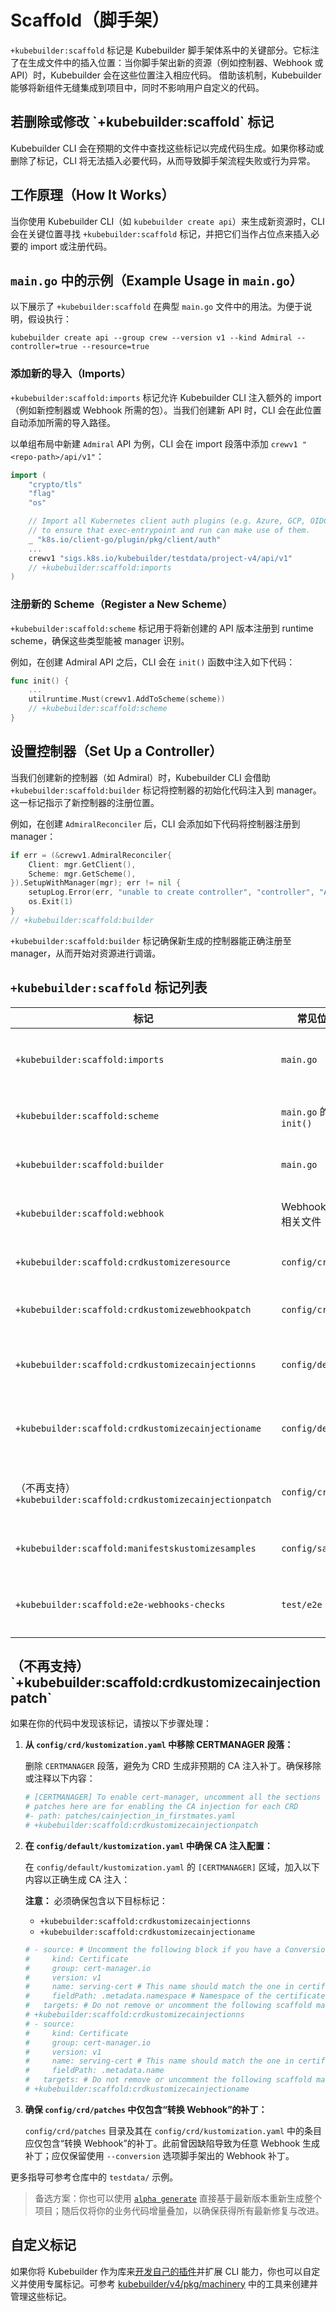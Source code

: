 # Scaffold（脚手架）

`+kubebuilder:scaffold` 标记是 Kubebuilder 脚手架体系中的关键部分。它标注了在生成文件中的插入位置：当你脚手架出新的资源（例如控制器、Webhook 或 API）时，Kubebuilder 会在这些位置注入相应代码。
借助该机制，Kubebuilder 能够将新组件无缝集成到项目中，同时不影响用户自定义的代码。

<aside class="note warning">
<H1>若删除或修改 `+kubebuilder:scaffold` 标记</H1>

Kubebuilder CLI 会在预期的文件中查找这些标记以完成代码生成。如果你移动或删除了标记，CLI 将无法插入必要代码，从而导致脚手架流程失败或行为异常。

</aside>

## 工作原理（How It Works）

当你使用 Kubebuilder CLI（如 `kubebuilder create api`）来生成新资源时，CLI 会在关键位置寻找 `+kubebuilder:scaffold` 标记，并把它们当作占位点来插入必要的 import 或注册代码。

## `main.go` 中的示例（Example Usage in `main.go`）

以下展示了 `+kubebuilder:scaffold` 在典型 `main.go` 文件中的用法。为便于说明，假设执行：

```shell
kubebuilder create api --group crew --version v1 --kind Admiral --controller=true --resource=true
```

### 添加新的导入（Imports）

`+kubebuilder:scaffold:imports` 标记允许 Kubebuilder CLI 注入额外的 import（例如新控制器或 Webhook 所需的包）。当我们创建新 API 时，CLI 会在此位置自动添加所需的导入路径。

以单组布局中新建 `Admiral` API 为例，CLI 会在 import 段落中添加 `crewv1 "<repo-path>/api/v1"`：

```go
import (
    "crypto/tls"
    "flag"
    "os"

    // Import all Kubernetes client auth plugins (e.g. Azure, GCP, OIDC, etc.)
    // to ensure that exec-entrypoint and run can make use of them.
    _ "k8s.io/client-go/plugin/pkg/client/auth"
    ...
    crewv1 "sigs.k8s.io/kubebuilder/testdata/project-v4/api/v1"
    // +kubebuilder:scaffold:imports
)
```

### 注册新的 Scheme（Register a New Scheme）

`+kubebuilder:scaffold:scheme` 标记用于将新创建的 API 版本注册到 runtime scheme，确保这些类型能被 manager 识别。

例如，在创建 Admiral API 之后，CLI 会在 `init()` 函数中注入如下代码：


```go
func init() {
    ...
    utilruntime.Must(crewv1.AddToScheme(scheme))
    // +kubebuilder:scaffold:scheme
}
```

## 设置控制器（Set Up a Controller）

当我们创建新的控制器（如 Admiral）时，Kubebuilder CLI 会借助 `+kubebuilder:scaffold:builder` 标记将控制器的初始化代码注入到 manager。这一标记指示了新控制器的注册位置。

例如，在创建 `AdmiralReconciler` 后，CLI 会添加如下代码将控制器注册到 manager：

```go
if err = (&crewv1.AdmiralReconciler{
    Client: mgr.GetClient(),
    Scheme: mgr.GetScheme(),
}).SetupWithManager(mgr); err != nil {
    setupLog.Error(err, "unable to create controller", "controller", "Admiral")
    os.Exit(1)
}
// +kubebuilder:scaffold:builder
```

`+kubebuilder:scaffold:builder` 标记确保新生成的控制器能正确注册至 manager，从而开始对资源进行调谐。

## `+kubebuilder:scaffold` 标记列表

| 标记                                      | 常见位置                      | 作用                                                                 |
|-------------------------------------------|-------------------------------|----------------------------------------------------------------------|
| `+kubebuilder:scaffold:imports`           | `main.go`                     | 指示在此处为新控制器/Webhook/API 注入 import。                         |
| `+kubebuilder:scaffold:scheme`            | `main.go` 的 `init()`         | 向 runtime scheme 注册 API 版本。                                      |
| `+kubebuilder:scaffold:builder`           | `main.go`                     | 指示在此处向 manager 注册新控制器。                                    |
| `+kubebuilder:scaffold:webhook`           | Webhook 测试相关文件           | 指示在此处添加 Webhook 的初始化函数。                                   |
| `+kubebuilder:scaffold:crdkustomizeresource`| `config/crd`                 | 指示在此处添加 CRD 自定义资源补丁。                                     |
| `+kubebuilder:scaffold:crdkustomizewebhookpatch` | `config/crd`              | 指示在此处添加 CRD Webhook 补丁。                                       |
| `+kubebuilder:scaffold:crdkustomizecainjectionns`| `config/default`          | 指示在此处添加转换 Webhook 的 CA 注入补丁（命名空间）。                   |
| `+kubebuilder:scaffold:crdkustomizecainjectioname`| `config/default`         | 指示在此处添加转换 Webhook 的 CA 注入补丁（名称）。                       |
| （不再支持）`+kubebuilder:scaffold:crdkustomizecainjectionpatch` | `config/crd` | 旧的 Webhook CA 注入补丁位置；现已由上面两个标记替代。                   |
| `+kubebuilder:scaffold:manifestskustomizesamples` | `config/samples`          | 指示在此处注入 Kustomize 示例清单。                                     |
| `+kubebuilder:scaffold:e2e-webhooks-checks` | `test/e2e`                  | 基于已生成的 Webhook 类型添加相应的 e2e 校验。                           |

<aside class="note warning">
<h1>（不再支持）`+kubebuilder:scaffold:crdkustomizecainjectionpatch`</h1>

如果在你的代码中发现该标记，请按以下步骤处理：

1. **从 `config/crd/kustomization.yaml` 中移除 CERTMANAGER 段落：**

   删除 `CERTMANAGER` 段落，避免为 CRD 生成非预期的 CA 注入补丁。确保移除或注释以下内容：

   ```yaml
   # [CERTMANAGER] To enable cert-manager, uncomment all the sections with [CERTMANAGER] prefix.
   # patches here are for enabling the CA injection for each CRD
   #- path: patches/cainjection_in_firstmates.yaml
   # +kubebuilder:scaffold:crdkustomizecainjectionpatch
   ```

2. **在 `config/default/kustomization.yaml` 中确保 CA 注入配置：**

   在 `config/default/kustomization.yaml` 的 `[CERTMANAGER]` 区域，加入以下内容以正确生成 CA 注入：

   **注意：** 必须确保包含以下目标标记：
   - `+kubebuilder:scaffold:crdkustomizecainjectionns`
   - `+kubebuilder:scaffold:crdkustomizecainjectioname`

   ```yaml
   # - source: # Uncomment the following block if you have a ConversionWebhook (--conversion)
   #     kind: Certificate
   #     group: cert-manager.io
   #     version: v1
   #     name: serving-cert # This name should match the one in certificate.yaml
   #     fieldPath: .metadata.namespace # Namespace of the certificate CR
   #   targets: # Do not remove or uncomment the following scaffold marker; required to generate code for target CRD.
   # +kubebuilder:scaffold:crdkustomizecainjectionns
   # - source:
   #     kind: Certificate
   #     group: cert-manager.io
   #     version: v1
   #     name: serving-cert # This name should match the one in certificate.yaml
   #     fieldPath: .metadata.name
   #   targets: # Do not remove or uncomment the following scaffold marker; required to generate code for target CRD.
   # +kubebuilder:scaffold:crdkustomizecainjectioname
   ```

3. **确保 `config/crd/patches` 中仅包含“转换 Webhook”的补丁：**

   `config/crd/patches` 目录及其在 `config/crd/kustomization.yaml` 中的条目应仅包含“转换 Webhook”的补丁。此前曾因缺陷导致为任意 Webhook 生成补丁；应仅保留使用 `--conversion` 选项脚手架出的 Webhook 补丁。

更多指导可参考仓库中的 `testdata/` 示例。

> 备选方案：你也可以使用 [`alpha generate`](./../rescaffold.md) 直接基于最新版本重新生成整个项目；随后仅将你的业务代码增量叠加，以确保获得所有最新修复与改进。

</aside>

<aside class="note">
<h1>自定义标记</h1>

如果你将 Kubebuilder 作为库来[开发自己的插件](./../../plugins/creating-plugins.md)并扩展 CLI 能力，你也可以自定义并使用专属标记。可参考 [kubebuilder/v4/pkg/machinery](https://pkg.go.dev/sigs.k8s.io/kubebuilder/v4/pkg/machinery) 中的工具来创建并管理这些标记。

</aside>


